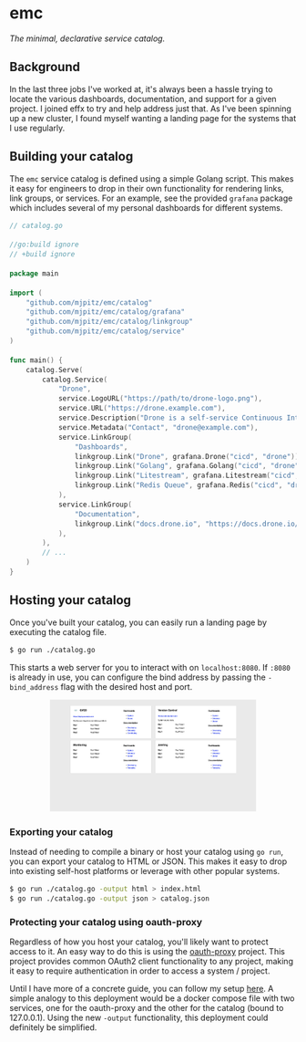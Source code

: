# emc

_The minimal, declarative service catalog._

## Background

In the last three jobs I've worked at, it's always been a hassle trying to locate the various dashboards, documentation,
and support for a given project. I joined effx to try and help address just that. As I've been spinning up a new cluster,
I found myself wanting a landing page for the systems that I use regularly.

## Building your catalog

The `emc` service catalog is defined using a simple Golang script. This makes it easy for engineers to drop in their
own functionality for rendering links, link groups, or services. For an example, see the provided `grafana` package
which includes several of my personal dashboards for different systems.

```go
// catalog.go

//go:build ignore
// +build ignore

package main

import (
	"github.com/mjpitz/emc/catalog"
	"github.com/mjpitz/emc/catalog/grafana"
	"github.com/mjpitz/emc/catalog/linkgroup"
	"github.com/mjpitz/emc/catalog/service"
)

func main() {
	catalog.Serve(
		catalog.Service(
			"Drone",
			service.LogoURL("https://path/to/drone-logo.png"),
			service.URL("https://drone.example.com"),
			service.Description("Drone is a self-service Continuous Integration platform for busy development teams."),
			service.Metadata("Contact", "drone@example.com"),
			service.LinkGroup(
				"Dashboards",
				linkgroup.Link("Drone", grafana.Drone("cicd", "drone")),
				linkgroup.Link("Golang", grafana.Golang("cicd", "drone")),
				linkgroup.Link("Litestream", grafana.Litestream("cicd", "drone")),
				linkgroup.Link("Redis Queue", grafana.Redis("cicd", "drone-redis-queue")),
			),
			service.LinkGroup(
				"Documentation",
				linkgroup.Link("docs.drone.io", "https://docs.drone.io/"),
			),
		),
		// ...
	)
}
```

## Hosting your catalog

Once you've built your catalog, you can easily run a landing page by executing the catalog file.

```sh
$ go run ./catalog.go
```

This starts a web server for you to interact with on `localhost:8080`. If `:8080` is already in use, you can configure
the bind address by passing the `-bind_address` flag with the desired host and port.

<center>
  <img src="screenshot.png" alt="Screenshot" width="72%"/>
</center>

### Exporting your catalog

Instead of needing to compile a binary or host your catalog using `go run`, you can export your catalog to HTML or JSON.
This makes it easy to drop into existing self-host platforms or leverage with other popular systems.

```sh
$ go run ./catalog.go -output html > index.html
$ go run ./catalog.go -output json > catalog.json
```

### Protecting your catalog using oauth-proxy

Regardless of how you host your catalog, you'll likely want to protect access to it. An easy way to do this is using the
[oauth-proxy][] project. This project provides common OAuth2 client functionality to any project, making it easy to
require authentication in order to access a system / project.

<!-- TODO: write up guide and link to it from here -->

Until I have more of a concrete guide, you can follow my setup [here](https://github.com/mjpitz/mjpitz/blob/main/infra/helm/catalog/values.yaml).
A simple analogy to this deployment would be a docker compose file with two services, one for the oauth-proxy and the
other for the catalog (bound to 127.0.0.1). Using the new `-output` functionality, this deployment could definitely
be simplified.

[oauth-proxy]: https://oauth2-proxy.github.io/oauth2-proxy
